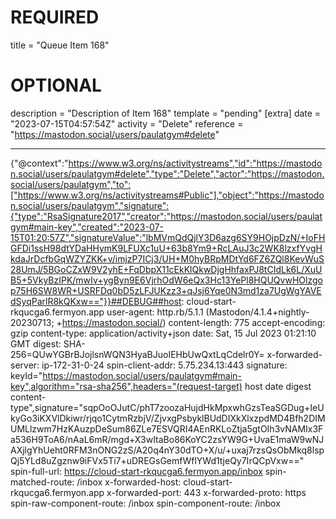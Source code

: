 
# REQUIRED
title = "Queue Item 168"
# OPTIONAL
description = "Description of Item 168"
template = "pending"
[extra]
date = "2023-07-15T04:57:54Z"
activity = "Delete"
reference = "https://mastodon.social/users/paulatgym#delete"

---
{"@context":"https://www.w3.org/ns/activitystreams","id":"https://mastodon.social/users/paulatgym#delete","type":"Delete","actor":"https://mastodon.social/users/paulatgym","to":["https://www.w3.org/ns/activitystreams#Public"],"object":"https://mastodon.social/users/paulatgym","signature":{"type":"RsaSignature2017","creator":"https://mastodon.social/users/paulatgym#main-key","created":"2023-07-15T01:20:57Z","signatureValue":"lbMVmQdQjlY3D6azg6SY9HOjpDzN/+IoFHGFDi1ssH98dtYDaHHymK9LFUXc1uU+63b8Ym9+RcLAuJ3c2WK8lzxfYvgHkdaJrDcfbGqWZYZKK+v/imjzP7ICj3/UH+M0hyBRpMDtYd6FZ6ZQl8KevWuS28UmJ/5BGoCZxW9V2yhE+FqDbpX11cEkKlQkwDjgHhfaxPJ8tCIdLk6L/XuUB5+5VkyBzIPK/mwIv+ygByn9E6VjrhOdW6eQx3Hc13YePl8HQUQvwHOlzgop75H6SW8WR+USRFDq0bD5zLFJUKzz3+qJsj6Yqe0N3md1za7UgWgYAVEdSyqParlR8kQKxw=="}}##DEBUG##host: cloud-start-rkqucga6.fermyon.app
user-agent: http.rb/5.1.1 (Mastodon/4.1.4+nightly-20230713; +https://mastodon.social/)
content-length: 775
accept-encoding: gzip
content-type: application/activity+json
date: Sat, 15 Jul 2023 01:21:10 GMT
digest: SHA-256=QUwYGBrBJojlsnWQN3HyaBJuoIEHbUwQxtLqCdelr0Y=
x-forwarded-server: ip-172-31-0-24
spin-client-addr: 5.75.234.13:443
signature: keyId="https://mastodon.social/users/paulatgym#main-key",algorithm="rsa-sha256",headers="(request-target) host date digest content-type",signature="sqpOoOJutC/phT7zoozaHujdHkMpxwhGzsTeaSGDug+IeUkyGo3iKXVlDkiwr/rjqo1CytmRzbjV/ZjvxgPsbyklBUdDIXkXlxzpdMD4Bfh2DIMUMLlzwm7HzKAuzpDeSum86ZLe7ESVQRI4AEnRKLoZtja5gtOIh3vNAMIx3Fa536H9ToA6/nAaL6mR/mgd+X3wItaBo86KoYC2zsYW9G+UvaE1maW9wNJAXjlgYhUeht0RFM3nONG2zS/A20q4nY30dTO+X/u/+uxaj7rzsQsObMkq8lspQj5YLd8uZgznw9iFVx5Ti7+uDREGsGemfWflYWd1tjeQy7IrQCpVxw=="
spin-full-url: https://cloud-start-rkqucga6.fermyon.app/inbox
spin-matched-route: /inbox
x-forwarded-host: cloud-start-rkqucga6.fermyon.app
x-forwarded-port: 443
x-forwarded-proto: https
spin-raw-component-route: /inbox
spin-component-route: /inbox

